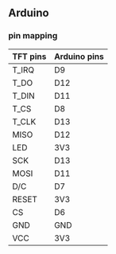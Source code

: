 ## Arduino



### pin mapping

| TFT pins | Arduino pins |
| -------- | ------------ |
| T_IRQ    | D9           |
| T_DO     | D12          |
| T_DIN    | D11          |
| T_CS     | D8           |
| T_CLK    | D13          |
| MISO     | D12          |
| LED      | 3V3          |
| SCK      | D13          |
| MOSI     | D11          |
| D/C      | D7           |
| RESET    | 3V3          |
| CS       | D6           |
| GND      | GND          |
| VCC      | 3V3          |

